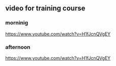## video for training course

### morninig

https://www.youtube.com/watch?v=H1fJcnQVgEY

### afternoon

https://www.youtube.com/watch?v=H1fJcnQVgEY


